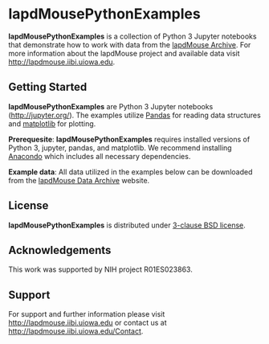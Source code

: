 # lapdMousePythonExamples

**lapdMousePythonExamples** is a collection of Python 3 Jupyter notebooks
that demonstrate how to work with data from the
[lapdMouse Archive](http://lapdmouse.iibi.uiowa.edu/DataRepresentation).
For more information about the lapdMouse project and available data visit
<http://lapdmouse.iibi.uiowa.edu>.

## Getting Started

**lapdMousePythonExamples** are Python 3 Jupyter notebooks (http://jupyter.org/).
The examples utilize [Pandas](https://pandas.pydata.org) for reading data
structures and [matplotlib](https://matplotlib.org/) for plotting.

**Prerequesite**: **lapdMousePythonExamples** requires installed versions of
Python 3, jupyter, pandas, and matplotlib. We recommend installing
[Anacondo](https://www.anaconda.com/download) which includes all necessary
dependencies.

**Example data**: All data utilized in the examples below can be downloaded from
the [lapdMouse Data Archive](http://lapdmouse.iibi.uiowa.edu/Data) website.

## License
**lapdMousePythonExamples** is distributed under [3-clause BSD license](License.txt).

## Acknowledgements
This work was supported by NIH project R01ES023863.

## Support
For support and further information please visit <http://lapdmouse.iibi.uiowa.edu>
or contact us at http://lapdmouse.iibi.uiowa.edu/Contact.
